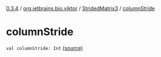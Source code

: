 [0.3.4](../../index.md) / [org.jetbrains.bio.viktor](../index.md) / [StridedMatrix3](index.md) / [columnStride](.)

# columnStride

`val columnStride: Int` [(source)](https://github.com/JetBrains-Research/viktor/blob/0.3.4/src/main/kotlin/org/jetbrains/bio/viktor/StridedMatrix3.kt#L12)